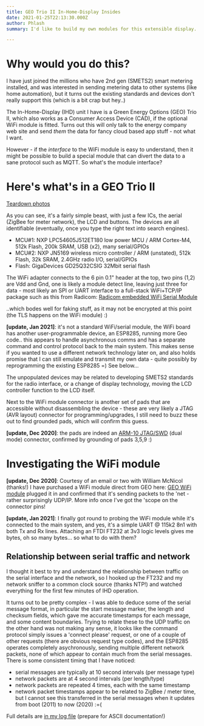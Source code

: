 ```yaml
---
title: GEO Trio II In-Home-Display Insides
date: 2021-01-25T22:13:30.000Z
author: Phlash
summary: I'd like to build my own modules for this extensible display..

---
```

Why would you do this?
======================
I have just joined the millions who have 2nd gen (SMETS2) smart metering
installed, and was interested in sending metering data to other systems
(like home automation), but it turns out the existing standards and
devices don't really support this (which is a bit crap but hey..)

The In-Home-Display (IHD) unit I have is a Green Energy Options (GEO)
Trio II, which also works as a Consumer Access Device (CAD), if the
optional WiFi module is fitted. Turns out this will only talk to the
energy company web site and send _them_ the data for fancy cloud based
app stuff - not what I want.

However - if the _interface_ to the WiFi module is easy to understand,
then it might be possible to build a special module that can divert
the data to a sane protocol such as MQTT. So what's the module interface?

Here's what's in a GEO Trio II
==============================

[Teardown photos](https://photos.app.goo.gl/Viq3mZQFctv81QUDA)

As you can see, it's a fairly simple beast, with just a few ICs, the
aerial (ZigBee for meter network), the LCD and buttons. The devices are
all identifiable (eventually, once you type the right text into search
engines).

 * MCU#1: NXP LPC54605J512ET180 low power MCU /
   ARM Cortex-M4, 512k Flash, 200k SRAM, USB (x2), many serial/GPIOs
 * MCU#2: NXP JN5169 wireless micro controller /
   ARM (unstated), 512k Flash, 32k SRAM, 2.4GHz radio I/O, serial/GPIOs
 * Flash: GigaDevices GD25Q32CSIG 32Mbit serial flash

The WiFi adapter connects to the 6 pin 0.1" header at the top, two pins
(1,2) are Vdd and Gnd, one is likely a module detect line, leaving just
three for data - most likely an SPI or UART interface to a full-stack
WiFi+TCP/IP package such as this from Radicom:
[Radicom embedded WiFi Serial Module](http://www.radi.com/modular101.htm)

..which bodes well for faking stuff, as it may not be encrypted at this point
(the TLS happens on the WiFi module) :)

__[update, Jan 2021]__: it's not a standard WiFi/serial module, the WiFi
board has another user-programmable device, an ESP8285, running more Geo code..
this appears to handle asynchronous comms and has a separate command and
control protocol back to the main system. This makes sense if you wanted
to use a different network technology later on, and also holds promise
that I can still emulate and transmit my own data - quite possibly by
reprogramming the existing ESP8285 =) See below...

The unpopulated devices may be related to developing SMETS2 standards for
the radio interface, or a change of display technology, moving the LCD
controller function to the LCD itself.

Next to the WiFi module connector is another set of pads that are accessible
without disassembling the device - these are very likely a JTAG (AVR layout)
connector for programming/upgrades, I still need to buzz these out to find
grounded pads, which will confirm this guess.

__[update, Dec 2020]__: the pads are indeed an
[ARM-10 JTAG/SWD](https://rowley.zendesk.com/hc/en-us/articles/210033613-What-is-the-pinout-of-the-ARM-10-pin-connector-)
(dual mode) connector, confirmed by grounding of pads 3,5,9 :)

Investigating the WiFi module
=============================

__[update, Dec 2020]__: Courtesy of an email or two with William McNicol (thanks!)
I have purchased a WiFi module direct from GEO here:
[GEO WiFi module](https://www.geotogether.com/consumer/product/wifi-module/)
plugged it in and confirmed that it's sending packets to the 'net - rather
surprisingly UDP/IP. More info once I've got the 'scope on the connector
pins!

__[update, Jan 2021]__: I finally got round to probing the WiFi module while it's
connected to the main system, and yes, it's a simple UART @ 115k2 8n1 with both
Tx and Rx lines. Attaching an FTDI FT232 at 3v3 logic levels gives me bytes, oh
so many bytes... so what to do with them?

Relationship between serial traffic and network
-----------------------------------------------

I thought it best to try and understand the relationship between traffic on the
serial interface and the network, so I hooked up the FT232 and my network sniffer
to a common clock source (thanks NTP!) and watched everything for the first few
minutes of IHD operation.

It turns out to be pretty complex - I was able to deduce some of the serial message
format, in particular the start message marker, the length and checksum fields, which
gave me accurate timestamps for each message, and some content boundaries. Trying to
relate these to the UDP traffic on the other hand was not making any sense, it looks
like the command protocol simply issues a 'connect please' request, or one of a couple
of other requests (there are obvious request type codes), and the ESP8285 operates
completely asychronously, sending multiple different network packets, none of which
appear to contain much from the serial messages. There is some consistent timing that
I have noticed:

 * serial messages are typically at 10 second intervals (per message type)
 * network packets are at 4 second intervals (per length/type)
 * network packets are repeated 4 times, each with the same timestamp
 * network packet timestamps appear to be related to ZigBee / meter time, but
   I cannot see this transferred in the serial messages when it updates from
   boot (2011) to now (2020) :=(

Full details are [in my log file](/ihd-serial-tx.log) (prepare for ASCII documentation!)
